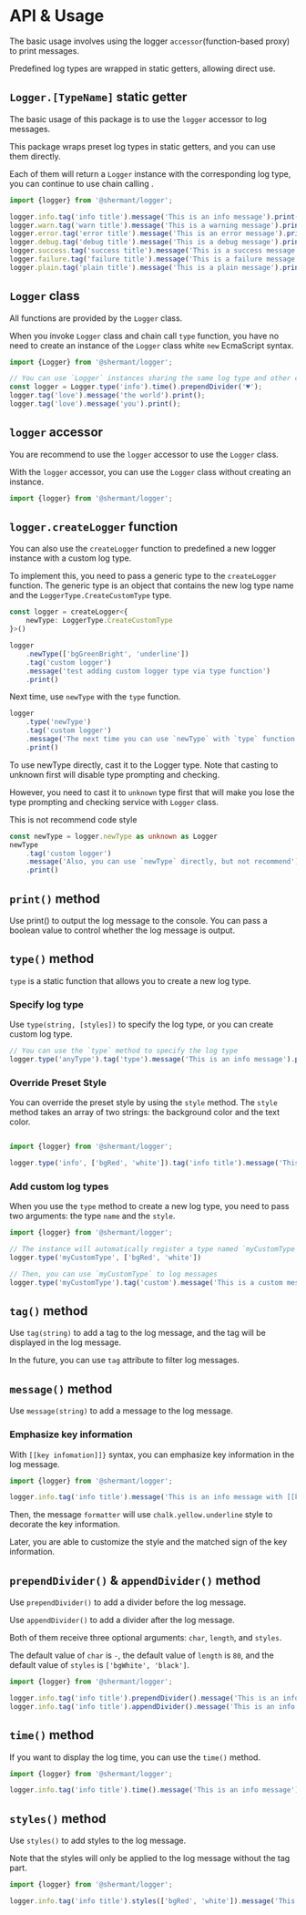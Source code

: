 # API & Usage

The basic usage involves using the logger `accessor`(function-based proxy) to print messages.

Predefined log types are wrapped in static getters,
allowing direct use.

## `Logger.[TypeName]` static getter

The basic usage of this package is to use the `logger` accessor to log messages.

This package wraps preset log types in static getters, and you can use them directly.

Each of them will return a `Logger` instance with the corresponding log type, you can continue to use chain calling .

```typescript
import {logger} from '@shermant/logger';

logger.info.tag('info title').message('This is an info message').print();
logger.warn.tag('warn title').message('This is a warning message').print();
logger.error.tag('error title').message('This is an error message').print();
logger.debug.tag('debug title').message('This is a debug message').print();
logger.success.tag('success title').message('This is a success message').print();
logger.failure.tag('failure title').message('This is a failure message').print();
logger.plain.tag('plain title').message('This is a plain message').print();
```

## `Logger` class

All functions are provided by the `Logger` class.

When you invoke `Logger` class and chain call `type` function, you have no need to create an instance of the `Logger`
class white `new` EcmaScript syntax.

```typescript
import {Logger} from '@shermant/logger';

// You can use `Logger` instances sharing the same log type and other config options in this way.
const logger = Logger.type('info').time().prependDivider('♥');
logger.tag('love').message('the world').print();
logger.tag('love').message('you').print();
```

## `logger` accessor

You are recommend to use the `logger` accessor to use the `Logger` class.

With the `logger` accessor, you can use the `Logger` class without creating an instance.

```typescript
import {logger} from '@shermant/logger';
```

## `logger.createLogger` function

You can also use the `createLogger` function to predefined a new logger instance with a custom log type.

To implement this, you need to pass a generic type to the `createLogger` function. The generic type is an object that
contains the new log type name and the `LoggerType.CreateCustomType` type.

```typescript
const logger = createLogger<{
    newType: LoggerType.CreateCustomType
}>()

logger
    .newType(['bgGreenBright', 'underline'])
    .tag('custom logger')
    .message('test adding custom logger type via type function')
    .print()
```

Next time, use `newType` with the `type` function.

```typescript
logger
    .type('newType')
    .tag('custom logger')
    .message('The next time you can use `newType` with `type` function')
    .print()
```

To use newType directly, cast it to the Logger type. Note that casting to unknown first will disable type prompting and
checking.

However, you need to cast it to `unknown` type first that will make you lose the type prompting and checking service
with `Logger` class.

This is not recommend code style

```typescript
const newType = logger.newType as unknown as Logger
newType
    .tag('custom logger')
    .message('Also, you can use `newType` directly, but not recommend')
    .print()
```

## `print()` method

Use print() to output the log message to the console. You can pass a boolean value to control whether the log message is
output.

## `type()` method

`type` is a static function that allows you to create a new log type.

### Specify log type

Use `type(string, [styles])` to specify the log type, or you can create custom log type.

```typescript
// You can use the `type` method to specify the log type
logger.type('anyType').tag('type').message('This is an info message').print();
```

### Override Preset Style

You can override the preset style by using the `style` method. The `style` method takes an array of two strings: the
background color and the text color.

```typescript

import {logger} from '@shermant/logger';

logger.type('info', ['bgRed', 'white']).tag('info title').message('This is a red info message').print();
```

### Add custom log types

When you use the `type` method to create a new log type, you need to pass two arguments: the type `name` and
the `style`.

```typescript
import {logger} from '@shermant/logger';

// The instance will automatically register a type named `myCustomType`
logger.type('myCustomType', ['bgRed', 'white'])

// Then, you can use `myCustomType` to log messages
logger.type('myCustomType').tag('custom').message('This is a custom message').print();
```

## `tag()` method

Use `tag(string)` to add a tag to the log message, and the tag will be displayed in the log message.

In the future, you can use `tag` attribute to filter log messages.

## `message()` method

Use `message(string)` to add a message to the log message.

### Emphasize key information

With `[[key infomation]]}` syntax, you can emphasize key information in the log message.

```typescript
import {logger} from '@shermant/logger';

logger.info.tag('info title').message('This is an info message with [[key information]]').print();
```

Then, the message `formatter` will use `chalk.yellow.underline` style to decorate the key information.

Later, you are able to customize the style and the matched sign of the key information.

## `prependDivider()` & `appendDivider()` method

Use `prependDivider()` to add a divider before the log message.

Use `appendDivider()` to add a divider after the log message.

Both of them receive three optional arguments: `char`, `length`, and `styles`.

The default value of `char` is `-`, the default value of `length` is `80`, and the default value of `styles` is
`['bgWhite', 'black']`.

```typescript
import {logger} from '@shermant/logger';

logger.info.tag('info title').prependDivider().message('This is an info message').print();
logger.info.tag('info title').appendDivider().message('This is an info message').print();
```

## `time()` method

If you want to display the log time, you can use the `time()` method.

```typescript
import {logger} from '@shermant/logger';

logger.info.tag('info title').time().message('This is an info message').print();
```

## `styles()` method

Use `styles()` to add styles to the log message.

Note that the styles will only be applied to the log message without the tag part.

```typescript
import {logger} from '@shermant/logger';

logger.info.tag('info title').styles(['bgRed', 'white']).message('This is an info message').print();
```
